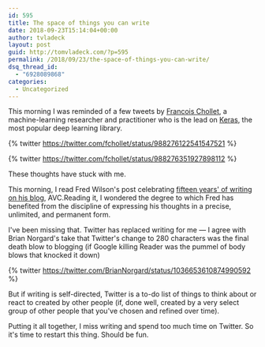 ```yaml
---
id: 595
title: The space of things you can write
date: 2018-09-23T15:14:04+00:00
author: tvladeck
layout: post
guid: http://tomvladeck.com/?p=595
permalink: /2018/09/23/the-space-of-things-you-can-write/
dsq_thread_id:
  - "6928089868"
categories:
  - Uncategorized
---
```

This morning I was reminded of a few tweets by <a href="https://twitter.com/fchollet">Francois Chollet</a>, a machine-learning researcher and practitioner who is the lead on <a href="https://en.wikipedia.org/wiki/Keras">Keras</a>, the most popular deep learning library.

{% twitter https://twitter.com/fchollet/status/988276122541547521 %}


{% twitter https://twitter.com/fchollet/status/988276351927898112 %}

These thoughts have stuck with me. 

This morning, I read Fred Wilson's post celebrating <a href="https://avc.com/2018/09/fifteen-years/" rel="noopener" target="_blank">fifteen years' of writing on his blog</a>, AVC.Reading it, I wondered the degree to which Fred has benefited from the discipline of expressing his thoughts in a precise, unlimited, and permanent form. 

I've been missing that. Twitter has replaced writing for me — I agree with Brian Norgard's take that Twitter's change to 280 characters was the final death blow to blogging (if Google killing Reader was the pummel of body blows that knocked it down)

{% twitter https://twitter.com/BrianNorgard/status/1036653610874990592 %}

But if writing is self-directed, Twitter is a to-do list of things to think about or react to created by other people (if, done well, created by a very select group of other people that you've chosen and refined over time). 

Putting it all together, I miss writing and spend too much time on Twitter. So it's time to restart this thing. Should be fun. 



